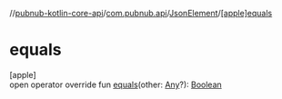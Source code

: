 //[pubnub-kotlin-core-api](../../../index.md)/[com.pubnub.api](../index.md)/[JsonElement](index.md)/[[apple]equals]([apple]equals.md)

# equals

[apple]\
open operator override fun [equals]([apple]equals.md)(other: [Any](https://kotlinlang.org/api/latest/jvm/stdlib/kotlin/-any/index.html)?): [Boolean](https://kotlinlang.org/api/latest/jvm/stdlib/kotlin/-boolean/index.html)
